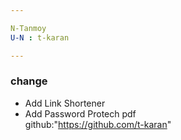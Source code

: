 ```yaml
---

N-Tanmoy
U-N : t-karan

---
```


### change

- Add Link Shortener<br>
- Add Password Protech pdf<br>
  github:"https://github.com/t-karan"
